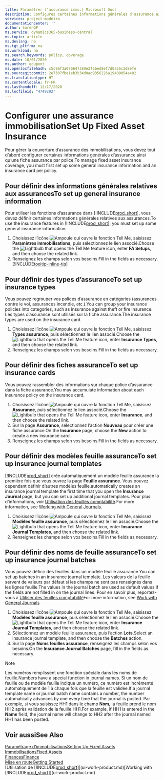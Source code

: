 ```yaml
---
title: Paramétrer l’assurance immo.| Microsoft Docs
description: Configurez certaines informations générales d’assurance ainsi qu’une fiche assurance par police pour gérer la couverture d’assurance des immobilisations.
services: project-madeira
documentationcenter: ''
author: SorenGP
ms.service: dynamics365-business-central
ms.topic: article
ms.devlang: na
ms.tgt_pltfrm: na
ms.workload: na
ms.search.keywords: policy, coverage
ms.date: 10/01/2020
ms.author: edupont
ms.openlocfilehash: c5c9af3a076647380e2f6bed8ef7d0a55c3d8efe
ms.sourcegitcommit: 2e7307fbe1eb3b34d0ad9356226a19409054a402
ms.translationtype: HT
ms.contentlocale: fr-FR
ms.lasthandoff: 12/17/2020
ms.locfileid: "4749292"
---
```

# <a name="set-up-fixed-asset-insurance"></a><span data-ttu-id="3dd8e-103">Configurer une assurance immobilisation</span><span class="sxs-lookup"><span data-stu-id="3dd8e-103">Set Up Fixed Asset Insurance</span></span>
<span data-ttu-id="3dd8e-104">Pour gérer la couverture d’assurance des immobilisations, vous devez tout d’abord configurer certaines informations générales d’assurance ainsi qu’une fiche assurance par police.</span><span class="sxs-lookup"><span data-stu-id="3dd8e-104">To manage fixed asset insurance coverage, you must first set up some general insurance information and an insurance card per policy.</span></span>

## <a name="to-set-up-general-insurance-information"></a><span data-ttu-id="3dd8e-105">Pour définir des informations générales relatives aux assurances</span><span class="sxs-lookup"><span data-stu-id="3dd8e-105">To set up general insurance information</span></span>
<span data-ttu-id="3dd8e-106">Pour utiliser les fonctions d’assurance dans [!INCLUDE[prod_short](includes/prod_short.md)], vous devez définir certaines informations générales relatives aux assurances.</span><span class="sxs-lookup"><span data-stu-id="3dd8e-106">To use the insurance features in [!INCLUDE[prod_short](includes/prod_short.md)], you must set up some general insurance information.</span></span>  

1. <span data-ttu-id="3dd8e-107">Choisissez l’icône ![Ampoule qui ouvre la fonction Tell Me](media/ui-search/search_small.png "Dites-moi ce que vous voulez faire"), saisissez **Paramètres immobilisations**, puis sélectionnez le lien associé.</span><span class="sxs-lookup"><span data-stu-id="3dd8e-107">Choose the ![Lightbulb that opens the Tell Me feature](media/ui-search/search_small.png "Tell me what you want to do") icon, enter **FA Setups**, and then choose the related link.</span></span>  
2. <span data-ttu-id="3dd8e-108">Renseignez les champs selon vos besoins.</span><span class="sxs-lookup"><span data-stu-id="3dd8e-108">Fill in the fields as necessary.</span></span> [!INCLUDE[tooltip-inline-tip](includes/tooltip-inline-tip_md.md)]  

## <a name="to-set-up-insurance-types"></a><span data-ttu-id="3dd8e-109">Pour définir des types d’assurance</span><span class="sxs-lookup"><span data-stu-id="3dd8e-109">To set up insurance types</span></span>
<span data-ttu-id="3dd8e-110">Vous pouvez regrouper vos polices d’assurance en catégories (assurances contre le vol, assurances incendie, etc.).</span><span class="sxs-lookup"><span data-stu-id="3dd8e-110">You can group your insurance policies into categories, such as insurance against theft or fire insurance.</span></span> <span data-ttu-id="3dd8e-111">Les types d’assurance sont utilisés sur la fiche assurance.</span><span class="sxs-lookup"><span data-stu-id="3dd8e-111">The insurance types are used on the insurance card.</span></span>

1. <span data-ttu-id="3dd8e-112">Choisissez l’icône ![Ampoule qui ouvre la fonction Tell Me](media/ui-search/search_small.png "Dites-moi ce que vous voulez faire"), saisissez **Types assurance**, puis sélectionnez le lien associé.</span><span class="sxs-lookup"><span data-stu-id="3dd8e-112">Choose the ![Lightbulb that opens the Tell Me feature](media/ui-search/search_small.png "Tell me what you want to do") icon, enter **Insurance Types**, and then choose the related link.</span></span>  
2. <span data-ttu-id="3dd8e-113">Renseignez les champs selon vos besoins.</span><span class="sxs-lookup"><span data-stu-id="3dd8e-113">Fill in the fields as necessary.</span></span>

## <a name="to-set-up-insurance-cards"></a><span data-ttu-id="3dd8e-114">Pour définir des fiches assurance</span><span class="sxs-lookup"><span data-stu-id="3dd8e-114">To set up insurance cards</span></span>
<span data-ttu-id="3dd8e-115">Vous pouvez rassembler des informations sur chaque police d’assurance dans la fiche assurance.</span><span class="sxs-lookup"><span data-stu-id="3dd8e-115">You may accumulate information about each insurance policy on the insurance card.</span></span>  

1. <span data-ttu-id="3dd8e-116">Choisissez l’icône ![Ampoule qui ouvre la fonction Tell Me](media/ui-search/search_small.png "Dites-moi ce que vous voulez faire"), saisissez **Assurance**, puis sélectionnez le lien associé.</span><span class="sxs-lookup"><span data-stu-id="3dd8e-116">Choose the ![Lightbulb that opens the Tell Me feature](media/ui-search/search_small.png "Tell me what you want to do") icon, enter **Insurance**, and then choose the related link.</span></span>  
2. <span data-ttu-id="3dd8e-117">Sur la page **Assurance**, sélectionnez l’action **Nouveau** pour créer une fiche assurance.</span><span class="sxs-lookup"><span data-stu-id="3dd8e-117">On the **Insurance** page, choose the **New** action to create a  new insurance card.</span></span>  
3. <span data-ttu-id="3dd8e-118">Renseignez les champs selon vos besoins.</span><span class="sxs-lookup"><span data-stu-id="3dd8e-118">Fill in the fields as necessary.</span></span>

## <a name="to-set-up-insurance-journal-templates"></a><span data-ttu-id="3dd8e-119">Pour définir des modèles feuille assurance</span><span class="sxs-lookup"><span data-stu-id="3dd8e-119">To set up insurance journal templates</span></span>
[!INCLUDE[prod_short](includes/prod_short.md)] <span data-ttu-id="3dd8e-120">crée automatiquement un modèle feuille assurance la première fois que vous ouvrez la page **Feuille assurance**. Vous pouvez cependant définir d’autres modèles feuille.</span><span class="sxs-lookup"><span data-stu-id="3dd8e-120">automatically creates an insurance journal template the first time that you open the **Insurance Journal** page, but you can set up additional journal templates.</span></span> <span data-ttu-id="3dd8e-121">Pour plus d’informations, voir [Utilisation des feuilles comptabilité](ui-work-general-journals.md).</span><span class="sxs-lookup"><span data-stu-id="3dd8e-121">For more information, see [Working with General Journals](ui-work-general-journals.md).</span></span>  

1. <span data-ttu-id="3dd8e-122">Choisissez l’icône ![Ampoule qui ouvre la fonction Tell Me](media/ui-search/search_small.png "Dites-moi ce que vous voulez faire"), saisissez **Modèles feuille assurance**, puis sélectionnez le lien associé.</span><span class="sxs-lookup"><span data-stu-id="3dd8e-122">Choose the ![Lightbulb that opens the Tell Me feature](media/ui-search/search_small.png "Tell me what you want to do") icon, enter **Insurance Journal Templates**, and then choose the related link.</span></span>  
2. <span data-ttu-id="3dd8e-123">Renseignez les champs selon vos besoins.</span><span class="sxs-lookup"><span data-stu-id="3dd8e-123">Fill in the fields as necessary.</span></span>

## <a name="to-set-up-insurance-journal-batches"></a><span data-ttu-id="3dd8e-124">Pour définir des noms de feuille assurance</span><span class="sxs-lookup"><span data-stu-id="3dd8e-124">To set up insurance journal batches</span></span>
<span data-ttu-id="3dd8e-125">Vous pouvez définir des feuilles dans un modèle feuille assurance.</span><span class="sxs-lookup"><span data-stu-id="3dd8e-125">You can set up batches in an insurance journal template.</span></span> <span data-ttu-id="3dd8e-126">Les valeurs de la feuille servent de valeurs par défaut si les champs ne sont pas renseignés dans les lignes feuille.</span><span class="sxs-lookup"><span data-stu-id="3dd8e-126">The values in the journal batch are used as default values if the fields are not filled in on the journal lines.</span></span> <span data-ttu-id="3dd8e-127">Pour en savoir plus, reportez-vous à [Utiliser des feuilles comptabilité](ui-work-general-journals.md)</span><span class="sxs-lookup"><span data-stu-id="3dd8e-127">For more information, see [Work with General Journals](ui-work-general-journals.md)</span></span>  

1. <span data-ttu-id="3dd8e-128">Choisissez l’icône ![Ampoule qui ouvre la fonction Tell Me](media/ui-search/search_small.png "Dites-moi ce que vous voulez faire"), saisissez **Modèles feuille assurance**, puis sélectionnez le lien associé.</span><span class="sxs-lookup"><span data-stu-id="3dd8e-128">Choose the ![Lightbulb that opens the Tell Me feature](media/ui-search/search_small.png "Tell me what you want to do") icon, enter **Insurance Journal Templates**, and then choose the related link.</span></span>  
2. <span data-ttu-id="3dd8e-129">Sélectionnez un modèle feuille assurance, puis l’action **Lots**.</span><span class="sxs-lookup"><span data-stu-id="3dd8e-129">Select an insurance journal template, and then choose the **Batches** action.</span></span>
3. <span data-ttu-id="3dd8e-130">Sur la page **Noms feuilles assurance**, renseignez les champs selon vos besoins.</span><span class="sxs-lookup"><span data-stu-id="3dd8e-130">On the **Insurance Journal Batches** page, fill in the fields as necessary.</span></span>

> [!NOTE]  
>   <span data-ttu-id="3dd8e-131">Les numéros remplissent une fonction spéciale dans les noms de feuille.</span><span class="sxs-lookup"><span data-stu-id="3dd8e-131">Numbers have a special function in journal names.</span></span> <span data-ttu-id="3dd8e-132">Si un nom de feuille ou de modèle feuille indique un numéro, ce numéro est incrémenté automatiquement de 1 à chaque fois que la feuille est validée.</span><span class="sxs-lookup"><span data-stu-id="3dd8e-132">If a journal template name or journal batch name contains a number, the number automatically advances by one every time that the journal is posted.</span></span> <span data-ttu-id="3dd8e-133">Par exemple, si vous saisissez HH1 dans le champ **Nom**, la feuille prend le nom HH2 après validation de la feuille HH1.</span><span class="sxs-lookup"><span data-stu-id="3dd8e-133">For example, if HH1 is entered in the **Name** field, the journal name will change to HH2 after the journal named HH1 has been posted.</span></span>

## <a name="see-also"></a><span data-ttu-id="3dd8e-134">Voir aussi</span><span class="sxs-lookup"><span data-stu-id="3dd8e-134">See Also</span></span>
[<span data-ttu-id="3dd8e-135">Paramétrage d’immobilisations</span><span class="sxs-lookup"><span data-stu-id="3dd8e-135">Setting Up Fixed Assets</span></span>](fa-setup.md)  
[<span data-ttu-id="3dd8e-136">Immobilisations</span><span class="sxs-lookup"><span data-stu-id="3dd8e-136">Fixed Assets</span></span>](fa-manage.md)  
[<span data-ttu-id="3dd8e-137">Finances</span><span class="sxs-lookup"><span data-stu-id="3dd8e-137">Finance</span></span>](finance.md)  
[<span data-ttu-id="3dd8e-138">Mise en route</span><span class="sxs-lookup"><span data-stu-id="3dd8e-138">Getting Started</span></span>](product-get-started.md)  
<span data-ttu-id="3dd8e-139">[Utilisation de [!INCLUDE[prod_short](includes/prod_short.md)]](ui-work-product.md)</span><span class="sxs-lookup"><span data-stu-id="3dd8e-139">[Working with [!INCLUDE[prod_short](includes/prod_short.md)]](ui-work-product.md)</span></span>
